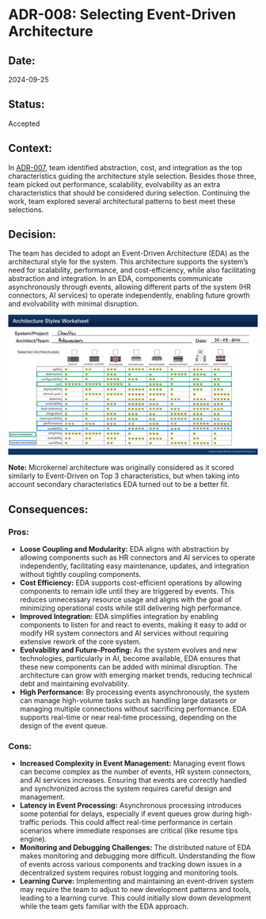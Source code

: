 # ADR-008: Selecting Event-Driven Architecture

## Date:
2024-09-25

## Status:
Accepted

## Context:
In [ADR-007](ADR-007-top-3-characteristics.md), team identified abstraction, cost, and integration as the top characteristics guiding the architecture style selection. Besides those three, team picked out performance, scalability, evolvability as an extra characteristics that should be considered during selection. Continuing the work, team explored several architectural patterns to best meet these selections.

## Decision:
The team has decided to adopt an Event-Driven Architecture (EDA) as the architectural style for the system. This architecture supports the system’s need for scalability, performance, and cost-efficiency, while also facilitating abstraction and integration. In an EDA, components communicate asynchronously through events, allowing different parts of the system (HR connectors, AI services) to operate independently, enabling future growth and evolvability with minimal disruption.

<img src="images/ADR-008-architecture-style-sheet.png">

**Note:** Microkernel architecture was originally considered as it scored similarly to Event-Driven on Top 3 characteristics, but when taking into account secondary characteristics EDA turned out to be a better fit.

## Consequences:
### Pros:
- **Loose Coupling and Modularity:** EDA aligns with abstraction by allowing components such as HR connectors and AI services to operate independently, facilitating easy maintenance, updates, and integration without tightly coupling components.
- **Cost Efficiency:** EDA supports cost-efficient operations by allowing components to remain idle until they are triggered by events. This reduces unnecessary resource usage and aligns with the goal of minimizing operational costs while still delivering high performance.
- **Improved Integration:** EDA simplifies integration by enabling components to listen for and react to events, making it easy to add or modify HR system connectors and AI services without requiring extensive rework of the core system.
- **Evolvability and Future-Proofing:** As the system evolves and new technologies, particularly in AI, become available, EDA ensures that these new components can be added with minimal disruption. The architecture can grow with emerging market trends, reducing technical debt and maintaining evolvability.
- **High Performance:** By processing events asynchronously, the system can manage high-volume tasks such as handling large datasets or managing multiple connections without sacrificing performance. EDA supports real-time or near real-time processing, depending on the design of the event queue.

### Cons:
- **Increased Complexity in Event Management:** Managing event flows can become complex as the number of events, HR system connectors, and AI services increases. Ensuring that events are correctly handled and synchronized across the system requires careful design and management.
- **Latency in Event Processing:** Asynchronous processing introduces some potential for delays, especially if event queues grow during high-traffic periods. This could affect real-time performance in certain scenarios where immediate responses are critical (like resume tips engine).
- **Monitoring and Debugging Challenges:** The distributed nature of EDA makes monitoring and debugging more difficult. Understanding the flow of events across various components and tracking down issues in a decentralized system requires robust logging and monitoring tools.
- **Learning Curve:** Implementing and maintaining an event-driven system may require the team to adjust to new development patterns and tools, leading to a learning curve. This could initially slow down development while the team gets familiar with the EDA approach.